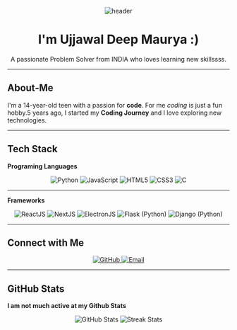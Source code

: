 <p align="center">
  <img src="https://capsule-render.vercel.app/api?text=Hello%20World!!!&animation=fadeIn&type=waving&color=gradient&height=180" alt="header"/>
</p>

<h1 align="center">I'm Ujjawal Deep Maurya :)</h1>
<p align="center">
  A passionate Problem Solver from INDIA who loves learning new skillssss.
</p>

---

## About-Me

I'm a 14-year-old teen with a passion for **code**. For me *coding* is just a fun hobby.5 years ago, I started my **Coding Journey** and I love exploring new technologies.

---

## Tech Stack
**Programing Languages**
<p align="center">
  <img src="https://img.shields.io/badge/Python-3776AB?style=for-the-badge&logo=python&logoColor=white" alt="Python" />
  
  <img src="https://img.shields.io/badge/JavaScript-F7DF1E?style=for-the-badge&logo=javascript&logoColor=black" alt="JavaScript" />
  
  <img src="https://img.shields.io/badge/HTML-E34F26?style=for-the-badge&logo=html5&logoColor=white" alt="HTML5" />
  
  <img src="https://img.shields.io/badge/CSS-1572B6?style=for-the-badge&logo=css3&logoColor=white" alt="CSS3" />
  
  <img src="https://img.shields.io/badge/C-F7DF1E?style=for-the-badge&logo=C&logoColor=black" alt="C" />
</p>

----

**Frameworks**
<p align="center">
  <img src="https://img.shields.io/badge/React JS-F7DF1E?style=for-the-badge&logo=React&logoColor=black" alt="ReactJS" />
  <img src="https://img.shields.io/badge/Next JS-F7DF1E?style=for-the-badge&logo=Nextjs&logoColor=black" alt="NextJS" />
  <img src="https://img.shields.io/badge/Electron JS-F7DF1E?style=for-the-badge&logo=Electron&logoColor=black" alt="ElectronJS" />
  <img src="https://img.shields.io/badge/Flask-F7DF1E?style=for-the-badge&logo=Flask&logoColor=black" alt="Flask (Python)" />
  <img src="https://img.shields.io/badge/Django-F7DF1E?style=for-the-badge&logo=Django&logoColor=black" alt="Django (Python)" />
</p>

---

## Connect with Me

<p align="center">
  <a href="https://github.com/TheSolutorDiscens" target="_blank">
    <img src="https://img.shields.io/badge/GitHub-181717?style=for-the-badge&logo=github&logoColor=white" alt="GitHub" />
  </a>
  
  <a href="ujjawaldeepmaurya@gmail.com" target="_blank">
    <img src="https://img.shields.io/badge/Email-D14836?style=for-the-badge&logo=gmail&logoColor=white" alt="Email" />
  </a>
</p>

---

## GitHub Stats

**I am not much active at my Github Stats**

<p align="center">
  <img src="https://github-readme-stats.vercel.app/api?username=TheSolutorDiscens&show_icons=true&theme=tokyonight" alt="GitHub Stats" />
  <img src="https://github-readme-streak-stats.herokuapp.com/?user=TheSolutorDiscens&theme=tokyonight" alt="Streak Stats" />
</p>
